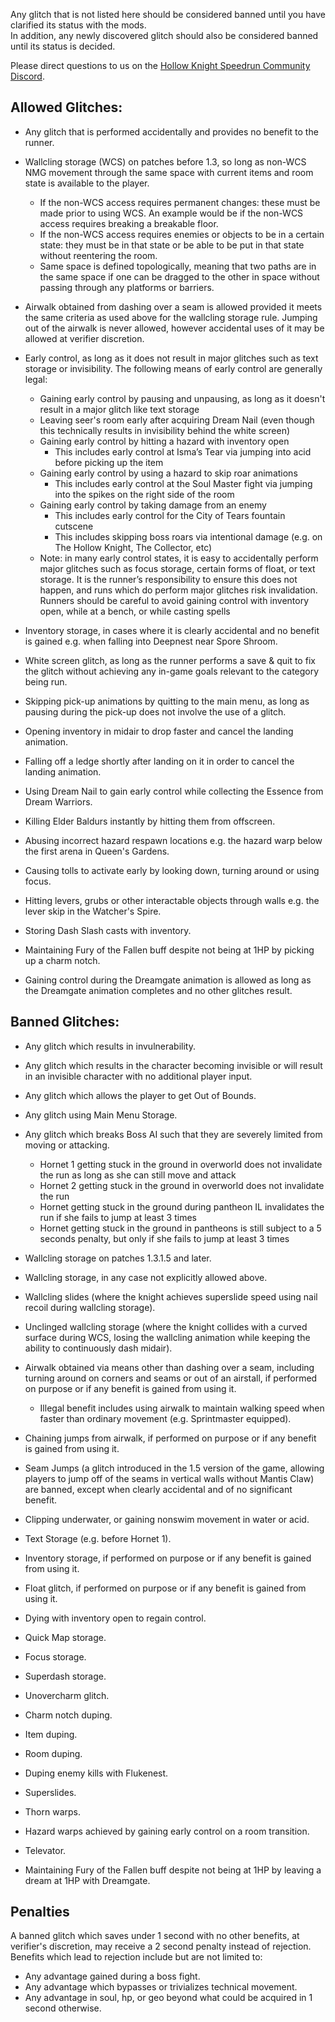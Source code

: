Any glitch that is not listed here should be considered banned until you have clarified its status with the mods.  
In addition, any newly discovered glitch should also be considered banned until its status is decided.

Please direct questions to us on the [Hollow Knight Speedrun Community Discord](https://discord.gg/3JtHPsBjHD).

## Allowed Glitches:
- Any glitch that is performed accidentally and provides no benefit to the runner.

- Wallcling storage (WCS) on patches before 1.3, so long as non-WCS NMG movement through the same space with current items and room state is available to the player.
	- If the non-WCS access requires permanent changes: these must be made prior to using WCS. An example would be if the non-WCS access requires breaking a breakable floor.
	- If the non-WCS access requires enemies or objects to be in a certain state: they must be in that state or be able to be put in that state without reentering the room.
	- Same space is defined topologically, meaning that two paths are in the same space if one can be dragged to the other in space without passing through any platforms or barriers.

- Airwalk obtained from dashing over a seam is allowed provided it meets the same criteria as used above for the wallcling storage rule. Jumping out of the airwalk is never allowed, however accidental uses of it may be allowed at verifier discretion.

- Early control, as long as it does not result in major glitches such as text storage or invisibility. The following means of early control are generally legal:
	- Gaining early control by pausing and unpausing, as long as it doesn't result in a major glitch like text storage
	- Leaving seer's room early after acquiring Dream Nail (even though this technically results in invisibility behind the white screen)
	- Gaining early control by hitting a hazard with inventory open
		- This includes early control at Isma’s Tear via jumping into acid before picking up the item
	- Gaining early control by using a hazard to skip roar animations
		- This includes early control at the Soul Master fight via jumping into the spikes on the right side of the room
	- Gaining early control by taking damage from an enemy
		- This includes early control for the City of Tears fountain cutscene
		- This includes skipping boss roars via intentional damage (e.g. on The Hollow Knight, The Collector, etc)
	- Note: in many early control states, it is easy to accidentally perform major glitches such as focus storage, certain forms of float, or text storage. It is the runner’s responsibility to ensure this does not happen, and runs which do perform major glitches risk invalidation. Runners should be careful to avoid gaining control with inventory open, while at a bench, or while casting spells

- Inventory storage, in cases where it is clearly accidental and no benefit is gained e.g. when falling into Deepnest near Spore Shroom.

- White screen glitch, as long as the runner performs a save & quit to fix the glitch without achieving any in-game goals relevant to the category being run.

- Skipping pick-up animations by quitting to the main menu, as long as pausing during the pick-up does not involve the use of a glitch.

- Opening inventory in midair to drop faster and cancel the landing animation.

- Falling off a ledge shortly after landing on it in order to cancel the landing animation.

- Using Dream Nail to gain early control while collecting the Essence from Dream Warriors.

- Killing Elder Baldurs instantly by hitting them from offscreen.

- Abusing incorrect hazard respawn locations e.g. the hazard warp below the first arena in Queen's Gardens.

- Causing tolls to activate early by looking down, turning around or using focus.

- Hitting levers, grubs or other interactable objects through walls e.g. the lever skip in the Watcher's Spire.

- Storing Dash Slash casts with inventory.

- Maintaining Fury of the Fallen buff despite not being at 1HP by picking up a charm notch.

- Gaining control during the Dreamgate animation is allowed as long as the Dreamgate animation completes and no other glitches result.

## Banned Glitches:
- Any glitch which results in invulnerability.

- Any glitch which results in the character becoming invisible or will result in an invisible character with no additional player input.

- Any glitch which allows the player to get Out of Bounds.

- Any glitch using Main Menu Storage.

- Any glitch which breaks Boss AI such that they are severely limited from moving or attacking.
	- Hornet 1 getting stuck in the ground in overworld does not invalidate the run as long as she can still move and attack
	- Hornet 2 getting stuck in the ground in overworld does not invalidate the run
	- Hornet getting stuck in the ground during pantheon IL invalidates the run if she fails to jump at least 3 times
	- Hornet getting stuck in the ground in pantheons is still subject to a 5 seconds penalty, but only if she fails to jump at least 3 times

- Wallcling storage on patches 1.3.1.5 and later.

- Wallcling storage, in any case not explicitly allowed above.

- Wallcling slides (where the knight achieves superslide speed using nail recoil during wallcling storage).

- Unclinged wallcling storage (where the knight collides with a curved surface during WCS, losing the wallcling animation while keeping the ability to continuously dash midair).

- Airwalk obtained via means other than dashing over a seam, including turning around on corners and seams or out of an airstall, if performed on purpose or if any benefit is gained from using it.
  - Illegal benefit includes using airwalk to maintain walking speed when faster than ordinary movement (e.g. Sprintmaster equipped).

- Chaining jumps from airwalk, if performed on purpose or if any benefit is gained from using it.

- Seam Jumps (a glitch introduced in the 1.5 version of the game, allowing players to jump off of the seams in vertical walls without Mantis Claw) are banned, except when clearly 
accidental and of no significant benefit.

- Clipping underwater, or gaining nonswim movement in water or acid.

- Text Storage (e.g. before Hornet 1).

- Inventory storage, if performed on purpose or if any benefit is gained from using it.

- Float glitch, if performed on purpose or if any benefit is gained from using it.

- Dying with inventory open to regain control.

- Quick Map storage.

- Focus storage.

- Superdash storage.

- Unovercharm glitch.

- Charm notch duping.

- Item duping.

- Room duping.

- Duping enemy kills with Flukenest.

- Superslides.

- Thorn warps.

- Hazard warps achieved by gaining early control on a room transition.

- Televator.

- Maintaining Fury of the Fallen buff despite not being at 1HP by leaving a dream at 1HP with Dreamgate.

## Penalties
A banned glitch which saves under 1 second with no other benefits, at verifier's discretion, may receive a 2 second penalty instead of rejection. Benefits which lead to rejection include but are not limited to:
  - Any advantage gained during a boss fight.
  - Any advantage which bypasses or trivializes technical movement.
  - Any advantage in soul, hp, or geo beyond what could be acquired in 1 second otherwise.
